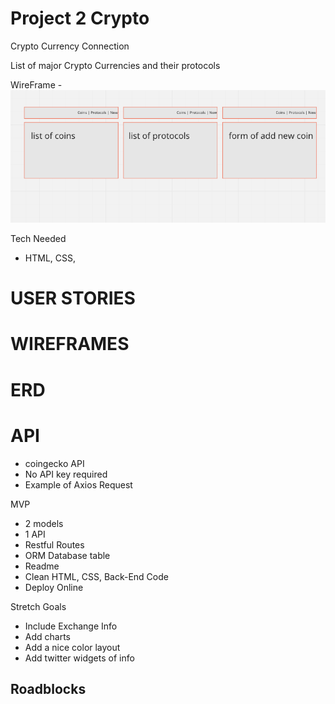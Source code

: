 # Project 2 Crypto

Crypto Currency Connection

List of major Crypto Currencies and their protocols

WireFrame - 
![wireframe](/media/ccc_wireframe.png)

Tech Needed
- HTML, CSS,

# USER STORIES



# WIREFRAMES 

# ERD

# API
- coingecko API
- No API key required
- Example of Axios Request

MVP
- 2 models
- 1 API
- Restful Routes
- ORM Database table
- Readme
- Clean HTML, CSS, Back-End Code
- Deploy Online

Stretch Goals
- Include Exchange Info
- Add charts
- Add a nice color layout
- Add twitter widgets of info


Roadblocks 
-
